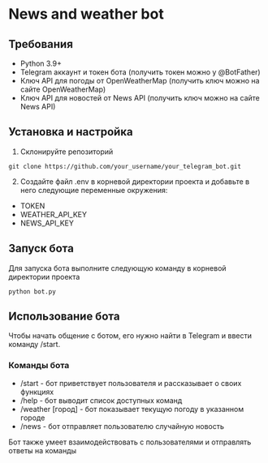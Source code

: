 # News and weather bot

## Требования
* Python 3.9+
* Telegram аккаунт и токен бота (получить токен можно у @BotFather)
* Ключ API для погоды от OpenWeatherMap (получить ключ можно на сайте OpenWeatherMap)
* Ключ API для новостей от News API (получить ключ можно на сайте News API)

## Установка и настройка
1. Склонируйте репозиторий

`git clone https://github.com/your_username/your_telegram_bot.git
`

2. Создайте файл .env в корневой директории проекта и добавьте в него следующие переменные окружения:
- TOKEN
- WEATHER_API_KEY
- NEWS_API_KEY

## Запуск бота
Для запуска бота выполните следующую команду в корневой директории проекта

`python bot.py`

## Использование бота
Чтобы начать общение с ботом, его нужно найти в Telegram и ввести команду /start.

### Команды бота
* /start - бот приветствует пользователя и рассказывает о своих функциях
* /help - бот выводит список доступных команд 
* /weather [город] - бот показывает текущую погоду в указанном городе 
* /news - бот отправляет пользователю случайную новость

Бот также умеет взаимодействовать с пользователями и отправлять ответы на команды